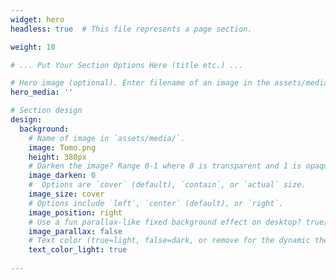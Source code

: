 ```yaml
---
widget: hero
headless: true  # This file represents a page section.

weight: 10

# ... Put Your Section Options Here (title etc.) ...

# Hero image (optional). Enter filename of an image in the assets/media/ folder.
hero_media: ''

# Section design
design:
  background:
    # Name of image in `assets/media/`.
    image: Tomo.png
    height: 380px
    # Darken the image? Range 0-1 where 0 is transparent and 1 is opaque.
    image_darken: 0
    #  Options are `cover` (default), `contain`, or `actual` size.
    image_size: cover
    # Options include `left`, `center` (default), or `right`.
    image_position: right
    # Use a fun parallax-like fixed background effect on desktop? true/false
    image_parallax: false
    # Text color (true=light, false=dark, or remove for the dynamic theme color).
    text_color_light: true
    
---
```




